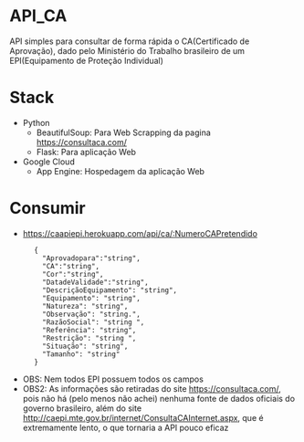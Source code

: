 # API_CA
API simples para consultar de forma rápida o CA(Certificado de Aprovação), dado pelo Ministério do Trabalho brasileiro de um EPI(Equipamento de Proteção Individual)

# Stack

- Python
  - BeautifulSoup: Para Web Scrapping da pagina https://consultaca.com/
  - Flask: Para aplicação Web
- Google Cloud
   - App Engine: Hospedagem da aplicação Web
  
 
 # Consumir
 
- https://caapiepi.herokuapp.com/api/ca/:NumeroCAPretendido
```
      {
        "Aprovadopara":"string",
        "CA":"string",
        "Cor":"string",
        "DatadeValidade":"string",
        "DescriçãoEquipamento": "string",
        "Equipamento": "string",
        "Natureza": "string",
        "Observação": "string.",
        "RazãoSocial": "string ",
        "Referência": "string",
        "Restrição": "string ",
        "Situação": "string",
        "Tamanho": "string"
      }
```
  - OBS: Nem todos EPI possuem todos os campos
  - OBS2: As informações são retiradas do site https://consultaca.com/, pois não há (pelo menos não achei) nenhuma fonte de dados oficiais do governo brasileiro, além do site http://caepi.mte.gov.br/internet/ConsultaCAInternet.aspx, que é extremamente lento, o que tornaria a API pouco eficaz


